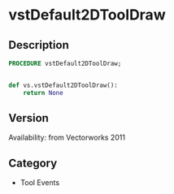 # vstDefault2DToolDraw

## Description
```pascal
PROCEDURE vstDefault2DToolDraw;
```

```python

def vs.vstDefault2DToolDraw():
    return None
```

## Version
Availability: from Vectorworks 2011
## Category
* Tool Events

